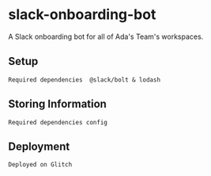 # slack-onboarding-bot
A Slack onboarding bot for all of Ada's Team's workspaces.


## Setup
`Required dependencies 
@slack/bolt & lodash`

## Storing Information
`Required dependencies
config`

## Deployment
`Deployed on Glitch`
